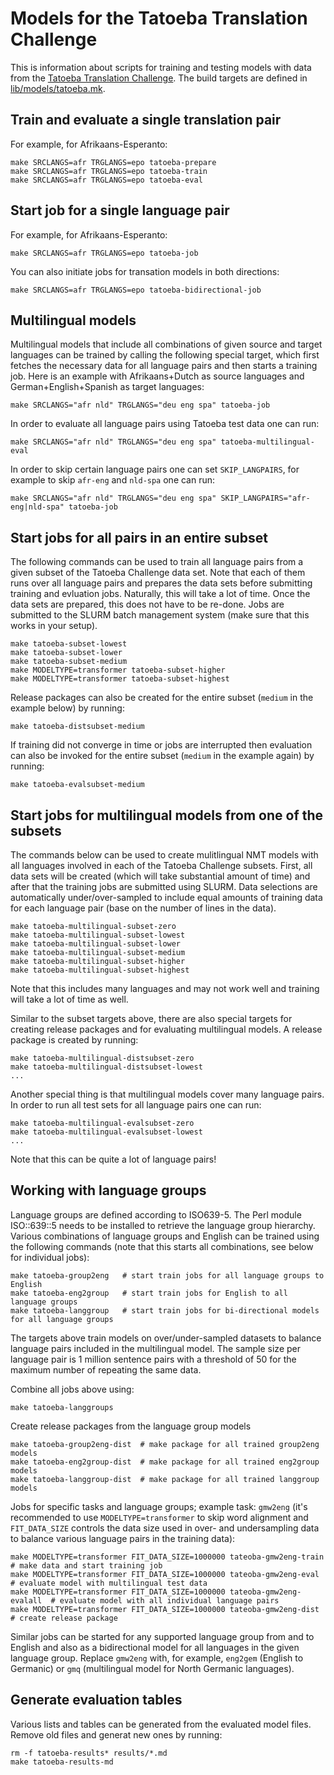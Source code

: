 
# Models for the Tatoeba Translation Challenge


This is information about scripts for training and testing models with data from the [Tatoeba Translation Challenge](https://github.com/Helsinki-NLP/Tatoeba-Challenge). The build targets are defined in [lib/models/tatoeba.mk](https://github.com/Helsinki-NLP/OPUS-MT-train/blob/master/lib/models/tatoeba.mk).


## Train and evaluate a single translation pair

For example, for Afrikaans-Esperanto:

```
make SRCLANGS=afr TRGLANGS=epo tatoeba-prepare
make SRCLANGS=afr TRGLANGS=epo tatoeba-train
make SRCLANGS=afr TRGLANGS=epo tatoeba-eval
```


## Start job for a single language pair

For example, for Afrikaans-Esperanto:

```
make SRCLANGS=afr TRGLANGS=epo tatoeba-job
```

You can also initiate jobs for transation models in both directions:

```
make SRCLANGS=afr TRGLANGS=epo tatoeba-bidirectional-job
```



## Multilingual models


Multilingual models that include all combinations of given source and target languages can be trained by calling the following special target, which first fetches the necessary data for all language pairs and then starts a training job. Here is an example with Afrikaans+Dutch as source languages and German+English+Spanish as target languages:

```
make SRCLANGS="afr nld" TRGLANGS="deu eng spa" tatoeba-job
```

In order to evaluate all language pairs using Tatoeba test data one can run:

```
make SRCLANGS="afr nld" TRGLANGS="deu eng spa" tatoeba-multilingual-eval
```

In order to skip certain language pairs one can set `SKIP_LANGPAIRS`, for example to skip `afr-eng` and `nld-spa` one can run:

```
make SRCLANGS="afr nld" TRGLANGS="deu eng spa" SKIP_LANGPAIRS="afr-eng|nld-spa" tatoeba-job
```




## Start jobs for all pairs in an entire subset


The following commands can be used to train all language pairs from a given subset of the Tatoeba Challenge data set. Note that each of them runs over all language pairs and prepares the data sets before submitting training and evluation jobs. Naturally, this will take a lot of time. Once the data sets are prepared, this does not have to be re-done. Jobs are submitted to the SLURM batch management system (make sure that this works in your setup).

```
make tatoeba-subset-lowest
make tatoeba-subset-lower
make tatoeba-subset-medium
make MODELTYPE=transformer tatoeba-subset-higher
make MODELTYPE=transformer tatoeba-subset-highest
```

Release packages can also be created for the entire subset (`medium` in the example below) by running:

```
make tatoeba-distsubset-medium
```

If training did not converge in time or jobs are interrupted then evaluation can also be invoked for the entire subset (`medium` in the example again) by running:

```
make tatoeba-evalsubset-medium
```


## Start jobs for multilingual models from one of the subsets

The commands below can be used to create mulitlingual NMT models with all languages involved in each of the Tatoeba Challenge subsets. First, all data sets will be created (which will take substantial amount of time) and after that the training jobs are submitted using SLURM. Data selections are automatically under/over-sampled to include equal amounts of training data for each language pair (base on the number of lines in the data).

```
make tatoeba-multilingual-subset-zero
make tatoeba-multilingual-subset-lowest
make tatoeba-multilingual-subset-lower
make tatoeba-multilingual-subset-medium
make tatoeba-multilingual-subset-higher
make tatoeba-multilingual-subset-highest
```

Note that this includes many languages and may not work well and training will take a lot of time as well.

Similar to the subset targets above, there are also special targets for creating release packages and for evaluating multilingual models. A release package is created by running:

```
make tatoeba-multilingual-distsubset-zero
make tatoeba-multilingual-distsubset-lowest
...
```

Another special thing is that multilingual models cover many language pairs. In order to run all test sets for all language pairs one can run:

```
make tatoeba-multilingual-evalsubset-zero
make tatoeba-multilingual-evalsubset-lowest
...
```

Note that this can be quite a lot of language pairs!



## Working with language groups

Language groups are defined according to ISO639-5. The Perl module ISO::639::5 needs to be installed 
to retrieve the language group hierarchy. Various combinations of language groups and English can be
trained using the following commands (note that this starts all combinations, see below for individual jobs):

```
make tatoeba-group2eng   # start train jobs for all language groups to English
make tatoeba-eng2group   # start train jobs for English to all language groups
make tatoeba-langgroup   # start train jobs for bi-directional models for all language groups
```

The targets above train models on over/under-sampled datasets to balance language pairs included in the multilingual model. The sample size per language pair is 1 million sentence pairs with a threshold of 50 for the maximum number of repeating the same data.

Combine all jobs above using:

```
make tatoeba-langgroups
```


Create release packages from the language group models

```
make tatoeba-group2eng-dist  # make package for all trained group2eng models
make tatoeba-eng2group-dist  # make package for all trained eng2group models
make tatoeba-langgroup-dist  # make package for all trained langgroup models
```

Jobs for specific tasks and language groups; example task: `gmw2eng` (it's recommended to use `MODELTYPE=transformer` to skip word alignment and `FIT_DATA_SIZE` controls the data size used in over- and undersampling data to balance various language pairs in the training data):

```
make MODELTYPE=transformer FIT_DATA_SIZE=1000000 tateoba-gmw2eng-train    # make data and start training job
make MODELTYPE=transformer FIT_DATA_SIZE=1000000 tateoba-gmw2eng-eval     # evaluate model with multilingual test data
make MODELTYPE=transformer FIT_DATA_SIZE=1000000 tateoba-gmw2eng-evalall  # evaluate model with all individual language pairs
make MODELTYPE=transformer FIT_DATA_SIZE=1000000 tateoba-gmw2eng-dist     # create release package
```

Similar jobs can be started for any supported language group from and to English
and also as a bidirectional model for all languages in the given language group.
Replace `gmw2eng` with, for example, `eng2gem` (English to Germanic) or 
`gmq` (multilingual model for North Germanic languages).





## Generate evaluation tables

Various lists and tables can be generated from the evaluated model files. Remove old files and generat new ones by running:

```
rm -f tatoeba-results* results/*.md
make tatoeba-results-md
```
